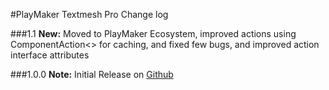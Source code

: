 #PlayMaker Textmesh Pro Change log



###1.1
**New:** Moved to PlayMaker Ecosystem, improved actions using ComponentAction<> for caching, and fixed few bugs, and improved action interface attributes

###1.0.0
**Note:** Initial Release on [Github](https://github.com/dumbgamedev/TextMeshPro_Playmaker)  